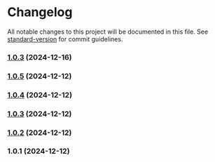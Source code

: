 # Changelog

All notable changes to this project will be documented in this file. See [standard-version](https://github.com/conventional-changelog/standard-version) for commit guidelines.

### [1.0.3](https://github.com/tfish-oh/vite-plugin-console-info/compare/v1.0.5...v1.0.3) (2024-12-16)

### [1.0.5](https://github.com/tfish-oh/vite-plugin-console-info/compare/v1.0.4...v1.0.5) (2024-12-12)

### [1.0.4](https://github.com/tfish-oh/vite-plugin-console-info/compare/v1.0.3...v1.0.4) (2024-12-12)

### [1.0.3](https://github.com/tfish-oh/vite-plugin-console-info/compare/v1.0.2...v1.0.3) (2024-12-12)

### [1.0.2](https://github.com/tfish-oh/vite-plugin-console-info/compare/v1.0.1...v1.0.2) (2024-12-12)

### 1.0.1 (2024-12-12)
